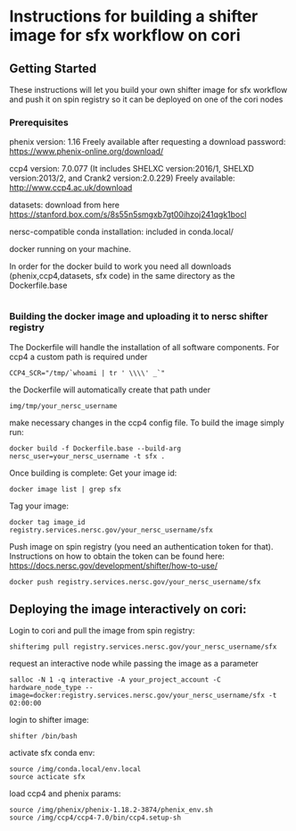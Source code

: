 # Instructions for building a shifter image for sfx workflow on cori


## Getting Started
These instructions will let you build your own shifter image for sfx workflow and push it on spin registry so it can be deployed on one of the cori nodes

### Prerequisites

phenix version: 1.16 Freely available after requesting a download password: https://www.phenix-online.org/download/

ccp4 version: 7.0.077 (It includes SHELXC version:2016/1, SHELXD version:2013/2, and Crank2 version:2.0.229) Freely available: http://www.ccp4.ac.uk/download

datasets: download from here  https://stanford.box.com/s/8s55n5smgxb7gt00ihzoj241qgk1bocl

nersc-compatible conda installation: included in conda.local/

docker running on your machine.

In order for the docker build to work you need all downloads (phenix,ccp4,datasets, sfx code) in the same directory as the Dockerfile.base

```
```

### Building the docker image  and uploading it to nersc shifter registry

The Dockerfile will handle the installation of all software components. For ccp4 a custom path is required under 
```
CCP4_SCR="/tmp/`whoami | tr ' \\\\' _`" 
```
the Dockerfile will automatically create that path under 
```
img/tmp/your_nersc_username
```
 make necessary changes in the ccp4 config file. To build the image simply run:
```
docker build -f Dockerfile.base --build-arg nersc_user=your_nersc_username -t sfx .
```
Once building is complete:
Get your image id:
```
docker image list | grep sfx
```
Tag your image:
```
docker tag image_id registry.services.nersc.gov/your_nersc_username/sfx
```
Push image on spin registry (you need an authentication token for that). Instructions on how to obtain the token can be found here: https://docs.nersc.gov/development/shifter/how-to-use/

```
docker push registry.services.nersc.gov/your_nersc_username/sfx
``` 

## Deploying the image interactively on cori:
Login to cori and pull the image from spin registry:
```
shifterimg pull registry.services.nersc.gov/your_nersc_username/sfx
```
request an interactive node while passing the image as a parameter
```
salloc -N 1 -q interactive -A your_project_account -C hardware_node_type --image=docker:registry.services.nersc.gov/your_nersc_username/sfx -t 02:00:00
``` 
login to shifter image:
```
shifter /bin/bash
```
activate sfx conda env:
```
source /img/conda.local/env.local
source acticate sfx
```
load ccp4 and phenix params:
```
source /img/phenix/phenix-1.18.2-3874/phenix_env.sh
source /img/ccp4/ccp4-7.0/bin/ccp4.setup-sh
```
